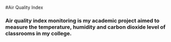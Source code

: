 #Air Quality Index
### Air quality index monitoring is my academic project aimed to measure the temperature, humidity and carbon dioxide level of classrooms in my college.
